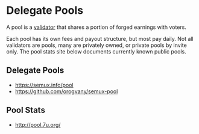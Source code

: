 # Delegate Pools

A pool is a [validator](./Delegates-and-Validators.md) that shares a portion of forged earnings with voters.

Each pool has its own fees and payout structure, but most pay daily.  Not all validators are pools, many are 
privately owned, or private pools by invite only.  The pool stats site below documents currently known public pools.

## Delegate Pools

- https://semux.info/pool
- https://github.com/orogvany/semux-pool

## Pool Stats

- http://pool.7u.org/

